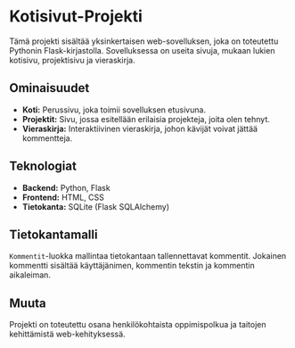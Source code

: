 # Kotisivut-Projekti

Tämä projekti sisältää yksinkertaisen web-sovelluksen, joka on toteutettu Pythonin Flask-kirjastolla. 
Sovelluksessa on useita sivuja, mukaan lukien kotisivu, projektisivu ja vieraskirja.

## Ominaisuudet

- **Koti:** Perussivu, joka toimii sovelluksen etusivuna.
- **Projektit:** Sivu, jossa esitellään erilaisia projekteja, joita olen tehnyt.
- **Vieraskirja:** Interaktiivinen vieraskirja, johon kävijät voivat jättää kommentteja.

## Teknologiat

- **Backend:** Python, Flask
- **Frontend:** HTML, CSS
- **Tietokanta:** SQLite (Flask SQLAlchemy)

## Tietokantamalli

`Kommentit`-luokka mallintaa tietokantaan tallennettavat kommentit. Jokainen kommentti sisältää käyttäjänimen, kommentin tekstin ja kommentin aikaleiman.

## Muuta

Projekti on toteutettu osana henkilökohtaista oppimispolkua ja taitojen kehittämistä web-kehityksessä.
